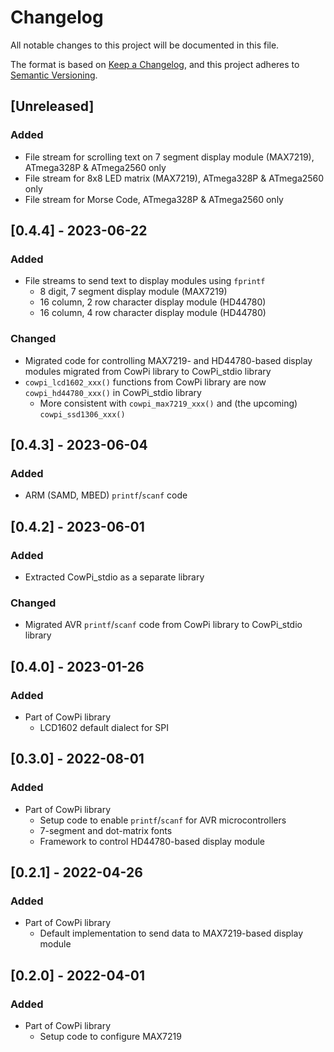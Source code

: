 # Changelog

All notable changes to this project will be documented in this file.

The format is based on [Keep a Changelog](https://keepachangelog.com/en/1.0.0/),
and this project adheres to
[Semantic Versioning](https://semver.org/spec/v2.0.0.html).

<!--

## [major.minor.patch] - yyyy-mm-dd

-->

<!--
- `Added` for new features.
- `Changed` for changes in existing functionality.
- `Deprecated` for soon-to-be removed features.
- `Removed` for now removed features.
- `Fixed` for any bug fixes.
- `Security` in case of vulnerabilities.
-->

<!--
## [TODO]
- Update keywords.txt
- Add conformity for PlatformIO: `include/`, `library.json`
- Code for controlling SSD1306-based display modules
- File stream for OLED matrix (SSD1306)
- File stream for arbitrary Arduino Stream
- File stream for arbitrary UART
- Fix printf on Nano 33 BLE
- Fix hardware I2C on simulator (works fine on actual hardware)
- Code for chained MAX7219 modules
- Stderr to morse code
- tweak configuration code
- port to Raspberry Pi Pico SDK framework
- Buffer timer for RP2040, ATmega4809, SAMD21, nRF52840
- Rename stdio setup
-->

## [Unreleased]

### Added

- File stream for scrolling text on 7 segment display module (MAX7219), ATmega328P & ATmega2560 only
- File stream for 8x8 LED matrix (MAX7219), ATmega328P & ATmega2560 only
- File stream for Morse Code, ATmega328P & ATmega2560 only

## [0.4.4] - 2023-06-22

### Added

- File streams to send text to display modules using `fprintf`
  - 8 digit, 7 segment display module (MAX7219)
  - 16 column, 2 row character display module (HD44780)
  - 16 column, 4 row character display module (HD44780)

### Changed

- Migrated code for controlling MAX7219- and HD44780-based display modules migrated from CowPi library to CowPi_stdio library
- `cowpi_lcd1602_xxx()` functions from CowPi library are now `cowpi_hd44780_xxx()` in CowPi_stdio library
  - More consistent with `cowpi_max7219_xxx()` and (the upcoming) `cowpi_ssd1306_xxx()`

## [0.4.3] - 2023-06-04

### Added

- ARM (SAMD, MBED) `printf`/`scanf` code

## [0.4.2] - 2023-06-01

### Added

- Extracted CowPi_stdio as a separate library

### Changed

- Migrated AVR `printf`/`scanf` code from CowPi library to CowPi_stdio library

## [0.4.0] - 2023-01-26

### Added

- Part of CowPi library
    - LCD1602 default dialect for SPI

## [0.3.0] - 2022-08-01

### Added

- Part of CowPi library
    - Setup code to enable `printf`/`scanf` for AVR microcontrollers
    - 7-segment and dot-matrix fonts
    - Framework to control HD44780-based display module

## [0.2.1] - 2022-04-26

### Added

- Part of CowPi library
    - Default implementation to send data to MAX7219-based display module

## [0.2.0] - 2022-04-01

### Added

- Part of CowPi library
    - Setup code to configure MAX7219